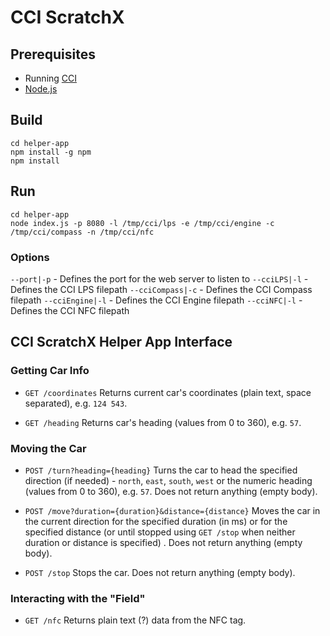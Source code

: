 # CCI ScratchX

## Prerequisites

* Running [CCI](https://gitlab.emea.irdeto.com/iaa-hackathon/irdeto-cci)
* [Node.js](https://nodejs.org/en/download/current/)

## Build

```
cd helper-app
npm install -g npm
npm install
```

## Run

```
cd helper-app
node index.js -p 8080 -l /tmp/cci/lps -e /tmp/cci/engine -c /tmp/cci/compass -n /tmp/cci/nfc
```

### Options

`--port|-p` - Defines the port for the web server to listen to
`--cciLPS|-l` - Defines the CCI LPS filepath
`--cciCompass|-c` - Defines the CCI Compass filepath
`--cciEngine|-l` - Defines the CCI Engine filepath
`--cciNFC|-l` - Defines the CCI NFC filepath

## CCI ScratchX Helper App Interface 

### Getting Car Info

* `GET /coordinates` 
    Returns current car's coordinates (plain text, space separated), e.g. `124 543`.
    
* `GET /heading` 
    Returns car's heading (values from 0 to 360), e.g. `57`.

### Moving the Car

* `POST /turn?heading={heading}` 
    Turns the car to head the specified direction (if needed) - `north`, `east`, `south`, `west` or the numeric heading (values from 0 to 360), e.g. `57`.
    Does not return anything (empty body). 
    
* `POST /move?duration={duration}&distance={distance}` 
    Moves the car in the current direction for the specified duration (in ms) or for the specified distance (or until stopped using `GET /stop` when neither duration or distance is specified) .
    Does not return anything (empty body).
    
* `POST /stop`
    Stops the car.
    Does not return anything (empty body).

### Interacting with the "Field"

* `GET /nfc`
    Returns plain text (?) data from the NFC tag.

